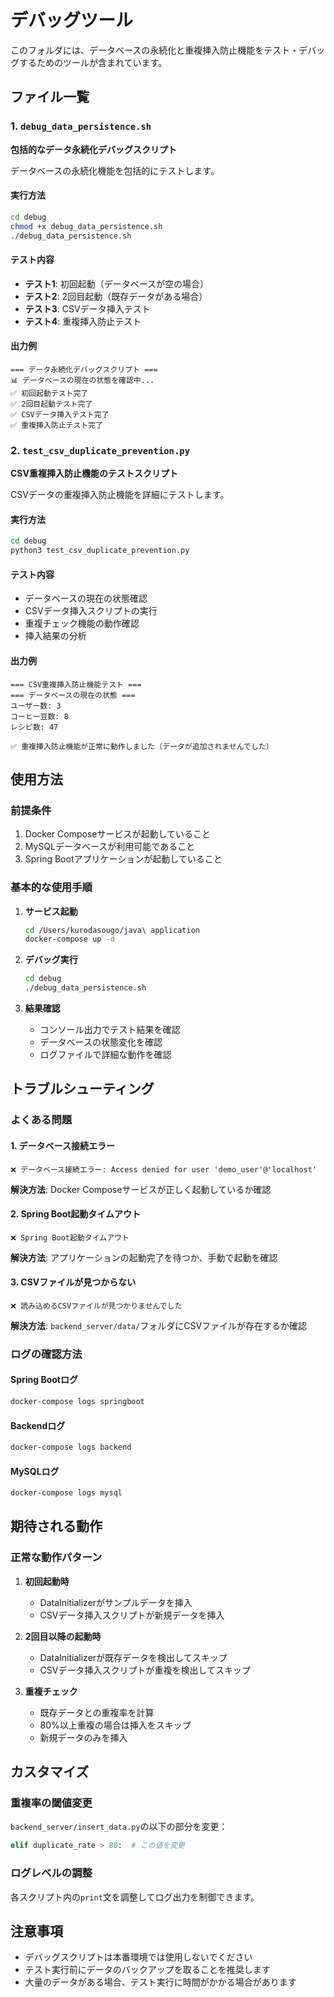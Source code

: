 # デバッグツール

このフォルダには、データベースの永続化と重複挿入防止機能をテスト・デバッグするためのツールが含まれています。

## ファイル一覧

### 1. `debug_data_persistence.sh`
**包括的なデータ永続化デバッグスクリプト**

データベースの永続化機能を包括的にテストします。

#### 実行方法
```bash
cd debug
chmod +x debug_data_persistence.sh
./debug_data_persistence.sh
```

#### テスト内容
- **テスト1**: 初回起動（データベースが空の場合）
- **テスト2**: 2回目起動（既存データがある場合）
- **テスト3**: CSVデータ挿入テスト
- **テスト4**: 重複挿入防止テスト

#### 出力例
```
=== データ永続化デバッグスクリプト ===
📊 データベースの現在の状態を確認中...
✅ 初回起動テスト完了
✅ 2回目起動テスト完了
✅ CSVデータ挿入テスト完了
✅ 重複挿入防止テスト完了
```

### 2. `test_csv_duplicate_prevention.py`
**CSV重複挿入防止機能のテストスクリプト**

CSVデータの重複挿入防止機能を詳細にテストします。

#### 実行方法
```bash
cd debug
python3 test_csv_duplicate_prevention.py
```

#### テスト内容
- データベースの現在の状態確認
- CSVデータ挿入スクリプトの実行
- 重複チェック機能の動作確認
- 挿入結果の分析

#### 出力例
```
=== CSV重複挿入防止機能テスト ===
=== データベースの現在の状態 ===
ユーザー数: 3
コーヒー豆数: 8
レシピ数: 47

✅ 重複挿入防止機能が正常に動作しました（データが追加されませんでした）
```

## 使用方法

### 前提条件
1. Docker Composeサービスが起動していること
2. MySQLデータベースが利用可能であること
3. Spring Bootアプリケーションが起動していること

### 基本的な使用手順

1. **サービス起動**
   ```bash
   cd /Users/kurodasougo/java\ application
   docker-compose up -d
   ```

2. **デバッグ実行**
   ```bash
   cd debug
   ./debug_data_persistence.sh
   ```

3. **結果確認**
   - コンソール出力でテスト結果を確認
   - データベースの状態変化を確認
   - ログファイルで詳細な動作を確認

## トラブルシューティング

### よくある問題

#### 1. データベース接続エラー
```
❌ データベース接続エラー: Access denied for user 'demo_user'@'localhost'
```
**解決方法**: Docker Composeサービスが正しく起動しているか確認

#### 2. Spring Boot起動タイムアウト
```
❌ Spring Boot起動タイムアウト
```
**解決方法**: アプリケーションの起動完了を待つか、手動で起動を確認

#### 3. CSVファイルが見つからない
```
❌ 読み込めるCSVファイルが見つかりませんでした
```
**解決方法**: `backend_server/data/`フォルダにCSVファイルが存在するか確認

### ログの確認方法

#### Spring Bootログ
```bash
docker-compose logs springboot
```

#### Backendログ
```bash
docker-compose logs backend
```

#### MySQLログ
```bash
docker-compose logs mysql
```

## 期待される動作

### 正常な動作パターン

1. **初回起動時**
   - DataInitializerがサンプルデータを挿入
   - CSVデータ挿入スクリプトが新規データを挿入

2. **2回目以降の起動時**
   - DataInitializerが既存データを検出してスキップ
   - CSVデータ挿入スクリプトが重複を検出してスキップ

3. **重複チェック**
   - 既存データとの重複率を計算
   - 80%以上重複の場合は挿入をスキップ
   - 新規データのみを挿入

## カスタマイズ

### 重複率の閾値変更
`backend_server/insert_data.py`の以下の部分を変更：
```python
elif duplicate_rate > 80:  # この値を変更
```

### ログレベルの調整
各スクリプト内の`print`文を調整してログ出力を制御できます。

## 注意事項

- デバッグスクリプトは本番環境では使用しないでください
- テスト実行前にデータのバックアップを取ることを推奨します
- 大量のデータがある場合、テスト実行に時間がかかる場合があります
